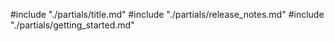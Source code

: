 #include "./partials/title.md"
#include "./partials/release_notes.md"
#include "./partials/getting_started.md"
